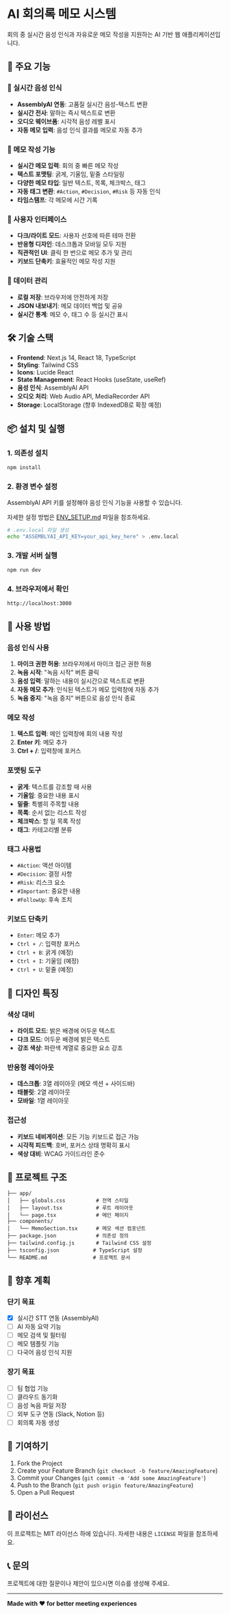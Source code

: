 # AI 회의록 메모 시스템

회의 중 실시간 음성 인식과 자유로운 메모 작성을 지원하는 AI 기반 웹 애플리케이션입니다.

## 🚀 주요 기능

### 🎤 실시간 음성 인식

- **AssemblyAI 연동**: 고품질 실시간 음성-텍스트 변환
- **실시간 전사**: 말하는 즉시 텍스트로 변환
- **오디오 웨이브폼**: 시각적 음성 레벨 표시
- **자동 메모 입력**: 음성 인식 결과를 메모로 자동 추가

### 📝 메모 작성 기능

- **실시간 메모 입력**: 회의 중 빠른 메모 작성
- **텍스트 포맷팅**: 굵게, 기울임, 밑줄 스타일링
- **다양한 메모 타입**: 일반 텍스트, 목록, 체크박스, 태그
- **자동 태그 변환**: `#Action`, `#Decision`, `#Risk` 등 자동 인식
- **타임스탬프**: 각 메모에 시간 기록

### 🎨 사용자 인터페이스

- **다크/라이트 모드**: 사용자 선호에 따른 테마 전환
- **반응형 디자인**: 데스크톱과 모바일 모두 지원
- **직관적인 UI**: 클릭 한 번으로 메모 추가 및 관리
- **키보드 단축키**: 효율적인 메모 작성 지원

### 💾 데이터 관리

- **로컬 저장**: 브라우저에 안전하게 저장
- **JSON 내보내기**: 메모 데이터 백업 및 공유
- **실시간 통계**: 메모 수, 태그 수 등 실시간 표시

## 🛠️ 기술 스택

- **Frontend**: Next.js 14, React 18, TypeScript
- **Styling**: Tailwind CSS
- **Icons**: Lucide React
- **State Management**: React Hooks (useState, useRef)
- **음성 인식**: AssemblyAI API
- **오디오 처리**: Web Audio API, MediaRecorder API
- **Storage**: LocalStorage (향후 IndexedDB로 확장 예정)

## 📦 설치 및 실행

### 1. 의존성 설치

```bash
npm install
```

### 2. 환경 변수 설정

AssemblyAI API 키를 설정해야 음성 인식 기능을 사용할 수 있습니다.

자세한 설정 방법은 [ENV_SETUP.md](./ENV_SETUP.md) 파일을 참조하세요.

```bash
# .env.local 파일 생성
echo "ASSEMBLYAI_API_KEY=your_api_key_here" > .env.local
```

### 3. 개발 서버 실행

```bash
npm run dev
```

### 4. 브라우저에서 확인

```
http://localhost:3000
```

## 🎯 사용 방법

### 음성 인식 사용

1. **마이크 권한 허용**: 브라우저에서 마이크 접근 권한 허용
2. **녹음 시작**: "녹음 시작" 버튼 클릭
3. **음성 입력**: 말하는 내용이 실시간으로 텍스트로 변환
4. **자동 메모 추가**: 인식된 텍스트가 메모 입력창에 자동 추가
5. **녹음 중지**: "녹음 중지" 버튼으로 음성 인식 종료

### 메모 작성

1. **텍스트 입력**: 메인 입력창에 회의 내용 작성
2. **Enter 키**: 메모 추가
3. **Ctrl + /**: 입력창에 포커스

### 포맷팅 도구

- **굵게**: 텍스트를 강조할 때 사용
- **기울임**: 중요한 내용 표시
- **밑줄**: 특별히 주목할 내용
- **목록**: 순서 없는 리스트 작성
- **체크박스**: 할 일 목록 작성
- **태그**: 카테고리별 분류

### 태그 사용법

- `#Action`: 액션 아이템
- `#Decision`: 결정 사항
- `#Risk`: 리스크 요소
- `#Important`: 중요한 내용
- `#FollowUp`: 후속 조치

### 키보드 단축키

- `Enter`: 메모 추가
- `Ctrl + /`: 입력창 포커스
- `Ctrl + B`: 굵게 (예정)
- `Ctrl + I`: 기울임 (예정)
- `Ctrl + U`: 밑줄 (예정)

## 🎨 디자인 특징

### 색상 대비

- **라이트 모드**: 밝은 배경에 어두운 텍스트
- **다크 모드**: 어두운 배경에 밝은 텍스트
- **강조 색상**: 파란색 계열로 중요한 요소 강조

### 반응형 레이아웃

- **데스크톱**: 3열 레이아웃 (메모 섹션 + 사이드바)
- **태블릿**: 2열 레이아웃
- **모바일**: 1열 레이아웃

### 접근성

- **키보드 네비게이션**: 모든 기능 키보드로 접근 가능
- **시각적 피드백**: 호버, 포커스 상태 명확히 표시
- **색상 대비**: WCAG 가이드라인 준수

## 📁 프로젝트 구조

```
├── app/
│   ├── globals.css          # 전역 스타일
│   ├── layout.tsx           # 루트 레이아웃
│   └── page.tsx             # 메인 페이지
├── components/
│   └── MemoSection.tsx      # 메모 섹션 컴포넌트
├── package.json             # 의존성 정의
├── tailwind.config.js       # Tailwind CSS 설정
├── tsconfig.json           # TypeScript 설정
└── README.md               # 프로젝트 문서
```

## 🔮 향후 계획

### 단기 목표

- [x] 실시간 STT 연동 (AssemblyAI)
- [ ] AI 자동 요약 기능
- [ ] 메모 검색 및 필터링
- [ ] 메모 템플릿 기능
- [ ] 다국어 음성 인식 지원

### 장기 목표

- [ ] 팀 협업 기능
- [ ] 클라우드 동기화
- [ ] 음성 녹음 파일 저장
- [ ] 외부 도구 연동 (Slack, Notion 등)
- [ ] 회의록 자동 생성

## 🤝 기여하기

1. Fork the Project
2. Create your Feature Branch (`git checkout -b feature/AmazingFeature`)
3. Commit your Changes (`git commit -m 'Add some AmazingFeature'`)
4. Push to the Branch (`git push origin feature/AmazingFeature`)
5. Open a Pull Request

## 📄 라이선스

이 프로젝트는 MIT 라이선스 하에 있습니다. 자세한 내용은 `LICENSE` 파일을 참조하세요.

## 📞 문의

프로젝트에 대한 질문이나 제안이 있으시면 이슈를 생성해 주세요.

---

**Made with ❤️ for better meeting experiences**
